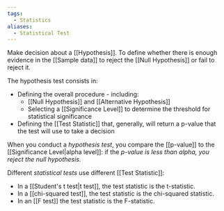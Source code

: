 ```yaml
---
tags:
  - Statistics
aliases:
  - Statistical Test
---
```

Make decision about a [[Hypothesis]]. To define whether there is enough evidence in the [[Sample data]] to reject the [[Null Hypothesis]] or fail to reject it.

The hypothesis test consists in:
- Defining the overall procedure - including:
	- [[Null Hypothesis]] and [[Alternative Hypothesis]]
	- Selecting a [[Significance Level]] to determine the threshold for statistical significance
- Defining the [[Test Statistic]] that, generally, will return a p-value that the test will use to take a decision

When you conduct a *hypothesis test*, you compare the [[p-value]] to the [[Significance Level|alpha level]]: if the *p-value is less than alpha, you reject the null hypothesis*.


Different *statistical tests* use different [[Test Statistic]]:
- In a [[Student's t test|t test]], the test statistic is the t-statistic.
- In a [[chi-squared test]], the test statistic is the chi-squared statistic.
- In an [[F test]] the test statistic is the F-statistic.